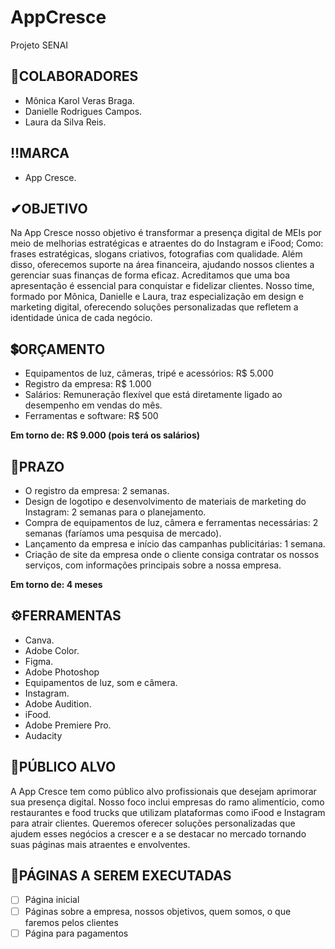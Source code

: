 # AppCresce
 Projeto SENAI
## 👤COLABORADORES

- Mônica Karol Veras Braga.
- Danielle Rodrigues Campos.
- Laura da Silva Reis.

## ‼MARCA

- App Cresce.

## ✔OBJETIVO

Na App Cresce nosso objetivo é transformar a presença digital de MEIs por meio de melhorias estratégicas e atraentes do do Instagram e iFood; Como: frases estratégicas, slogans criativos, fotografias com qualidade. Além disso, oferecemos suporte na área financeira, ajudando nossos clientes a gerenciar suas finanças de forma eficaz. Acreditamos que uma boa apresentação é essencial para conquistar e fidelizar clientes. Nosso time, formado por Mônica, Danielle e Laura, traz especialização em design e marketing digital, oferecendo soluções personalizadas que refletem a identidade única de cada negócio.

## 💲ORÇAMENTO

- Equipamentos de luz, câmeras, tripé e acessórios: R$ 5.000
- Registro da empresa: R$ 1.000
- Salários: Remuneração flexível que está diretamente ligado ao desempenho em vendas do mês.
- Ferramentas e software: R$ 500

**Em torno de: R$ 9.000 (pois terá os salários)**

## 📆PRAZO

- O registro da empresa: 2 semanas.
- Design de logotipo e desenvolvimento de materiais de marketing do Instagram: 2 semanas para o planejamento.
- Compra de equipamentos de luz, câmera e ferramentas necessárias: 2 semanas (faríamos uma pesquisa de mercado).
- Lançamento da empresa e início das campanhas publicitárias: 1 semana.
- Criação de site da empresa onde o cliente consiga contratar os nossos serviços, com informações principais sobre a nossa empresa.

**Em torno de: 4 meses**

## ⚙FERRAMENTAS

- Canva.
- Adobe Color.
- Figma.
- Adobe Photoshop
- Equipamentos de luz, som e câmera.
- Instagram.
- Adobe Audition.
- iFood.
- Adobe Premiere Pro.
- Audacity

## 🌟PÚBLICO ALVO

A App Cresce tem como público alvo profissionais que desejam aprimorar sua presença digital. Nosso foco inclui empresas do ramo alimentício, como restaurantes e food trucks que utilizam plataformas como iFood e Instagram para atrair clientes. Queremos oferecer soluções personalizadas que ajudem esses negócios a crescer e a se destacar no mercado tornando suas páginas mais atraentes e envolventes.

## 📄PÁGINAS A SEREM EXECUTADAS

- [ ]  Página inicial
- [ ]  Páginas sobre a empresa, nossos objetivos, quem somos, o que faremos pelos clientes
- [ ]  Página para pagamentos

